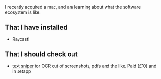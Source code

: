 ---
---
I recently acquired a mac, and am learning about what the software ecosystem is like.

## That I have installed

- Raycast!

## That I should check out

- [text sniper](https://textsniper.app/) for OCR out of screenshots, pdfs and the like. Paid (£10) and in setapp

